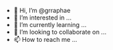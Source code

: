 - 👋 Hi, I’m @grraphae
- 👀 I’m interested in ...
- 🌱 I’m currently learning ...
- 💞️ I’m looking to collaborate on ...
- 📫 How to reach me ...

<!---
grraphae/grraphae is a ✨ special ✨ repository because its `README.md` (this file) appears on your GitHub profile.
You can click the Preview link to take a look at your changes.
--->

